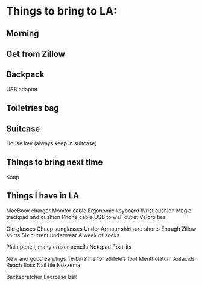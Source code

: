 # Things to bring to LA:

## Morning
<!-- Sleep machine -->

## Get from Zillow

## Backpack
<!-- EpiPen -->
<!-- My new MacBook Pro -->
<!-- Hard drive -->
USB adapter

## Toiletries bag
<!-- Glasses -->
<!-- Electric toothbrush -->
<!-- Contacts -->
<!-- Tweezers -->
<!-- Nail clipper -->
<!-- Clobetasol -->
<!-- Retinol -->
<!-- Flonase -->

## Suitcase
House key (always keep in suitcase)
<!-- Toiletries bag -->

## Things to bring next time
Soap

## Things I have in LA

MacBook charger
Monitor cable
Ergonomic keyboard
Wrist cushion
Magic trackpad and cushion
Phone cable
USB to wall outlet
Velcro ties

Old glasses
Cheap sunglasses
Under Armour shirt and shorts
Enough Zillow shirts
Six current underwear
A week of socks

Plain pencil, many eraser pencils
Notepad
Post-its

New and good earplugs
Terbinafine for athlete’s foot
Mentholatum
Antacids
Reach floss
Nail file
Noxzema

Backscratcher
Lacrosse ball